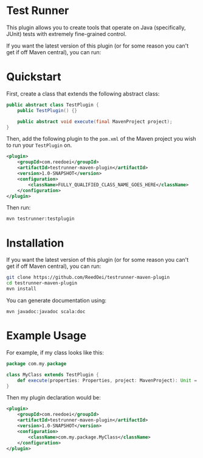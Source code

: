 # Test Runner

This plugin allows you to create tools that operate on Java (specifically, JUnit) tests with extremely fine-grained control.

If you want the latest version of this plugin (or for some reason you can't get if off Maven central), you can run:

# Quickstart

First, create a class that extends the following abstract class:

```java
public abstract class TestPlugin {
    public TestPlugin() {}

    public abstract void execute(final MavenProject project);
}
```

Then, add the following plugin to the `pom.xml` of the Maven project you wish to run your `TestPlugin` on.

```xml
<plugin>
	<groupId>com.reedoei</groupId>
	<artifactId>testrunner-maven-plugin</artifactId>
	<version>1.0-SNAPSHOT</version>
	<configuration>
		<className>FULLY_QUALIFIED_CLASS_NAME_GOES_HERE</className>
	</configuration>
</plugin>
```

Then run:

```
mvn testrunner:testplugin
```

# Installation

If you want the latest version of this plugin (or for some reason you can't get if off Maven central), you can run:

```bash
git clone https://github.com/ReedOei/testrunner-maven-plugin
cd testrunner-maven-plugin
mvn install
```

You can generate documentation using:
```
mvn javadoc:javadoc scala:doc
```

# Example Usage

For example, if my class looks like this:
```scala
package com.my.package

class MyClass extends TestPlugin {
    def execute(properties: Properties, project: MavenProject): Unit = ???
}
```

Then my plugin declaration would be:
```xml
<plugin>
	<groupId>com.reedoei</groupId>
	<artifactId>testrunner-maven-plugin</artifactId>
	<version>1.0-SNAPSHOT</version>
	<configuration>
		<className>com.my.package.MyClass</className>
	</configuration>
</plugin>
```
